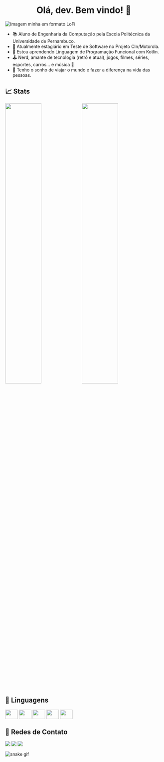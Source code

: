 <h1 align="center">Olá, dev. Bem vindo! 👋</h1>

![Imagem minha em formato LoFi](https://user-images.githubusercontent.com/83620387/187056862-5692ede1-0add-416b-aa66-141686167148.png)

- 📚 Aluno de Engenharia da Computação pela Escola Politécnica da Universidade de Pernambuco.
- 🔭 Atualmente estagiário em Teste de Software no Projeto CIn/Motorola.
- 🌱 Estou aprendendo Linguagem de Programação Funcional com Kotlin.
- 🕹️ Nerd, amante de tecnologia (retrô e atual), jogos, filmes, séries, esportes, carros... e música 🎸
- 🌌 Tenho o sonho de viajar o mundo e fazer a diferença na vida das pessoas.


<h2>📈 Stats</h2>

<div>
  <img width="48%" src="https://github-readme-stats.vercel.app/api?username=LuizSef&show_icons=true&theme=tokyonight">
  <img width="48%" src="https://github-readme-stats.vercel.app/api/top-langs/?username=LuizSef&layout=compact&theme=tokyonight">
</div>

<h2>🎲 Linguagens</h2>

<div>
  <img align="center" height="30" width="40" src="https://cdn.jsdelivr.net/gh/devicons/devicon/icons/c/c-original.svg" />
  <img align="center" height="30" width="40" src="https://cdn.jsdelivr.net/gh/devicons/devicon/icons/java/java-original.svg" />
  <img align="center" height="30" width="40" src="https://cdn.jsdelivr.net/gh/devicons/devicon/icons/python/python-original.svg" />
  <img align="center" height="30" width="40" src="https://cdn.jsdelivr.net/gh/devicons/devicon/icons/html5/html5-original.svg" />
  <img align="center" height="30" width="40" src="https://cdn.jsdelivr.net/gh/devicons/devicon/icons/css3/css3-original.svg" />
</div>

<h2>🔎 Redes de Contato</h2>

<div>
  <a href="mailto:luizfelipeespindola09@gmail.com"><img src="https://img.shields.io/badge/Gmail-D14836?style=for-the-badge&logo=gmail&logoColor=white" target="_blank"></a>
  <a href="https://www.instagram.com/luizsef/"><img src="https://img.shields.io/badge/Instagram-E4405F?style=for-the-badge&logo=instagram&logoColor=white" target="_blank"></a>
  <a href="https://www.linkedin.com/in/luiz-felipe-espíndola-5a47881b5/"><img src="https://img.shields.io/badge/LinkedIn-0077B5?style=for-the-badge&logo=linkedin&logoColor=white" target="_blank"></a>
</div>

![snake gif](https://github.com/Luizsef/Luizsef/blob/output/github-contribution-grid-snake.svg)
